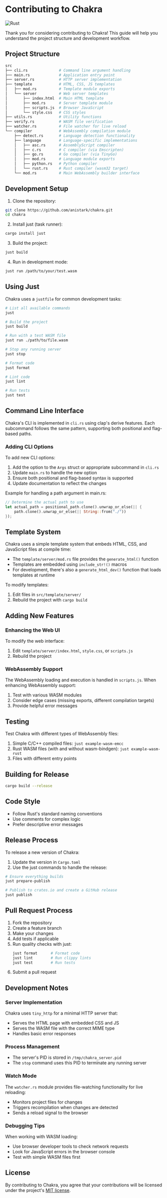 # Contributing to Chakra

![Rust](https://img.shields.io/badge/rust-%23000000.svg?style=for-the-badge&logo=rust&logoColor=white) 

Thank you for considering contributing to Chakra! This guide will help you understand the project structure and development workflow.

## Project Structure

```sh
src
├── cli.rs              # Command line argument handling
├── main.rs             # Application entry point
├── server.rs           # HTTP server implementation
├── template            # HTML, CSS, JS templates
│   ├── mod.rs          # Template module exports
│   └── server          # Web server templates
│       ├── index.html  # Main HTML template
│       ├── mod.rs      # Server template module
│       ├── scripts.js  # Browser JavaScript
│       └── style.css   # CSS styles
├── utils.rs            # Utility functions
├── verify.rs           # WASM file verification
├── watcher.rs          # File watcher for live reload
└── compiler            # WebAssembly compilation module
    ├── detect.rs       # Language detection functionality
    ├── language        # Language-specific implementations
    │   ├── asc.rs      # AssemblyScript compiler
    │   ├── c.rs        # C compiler (via Emscripten)
    │   ├── go.rs       # Go compiler (via TinyGo)
    │   ├── mod.rs      # Language module exports
    │   ├── python.rs   # Python compiler
    │   └── rust.rs     # Rust compiler (wasm32 target)
    └── mod.rs          # Main WebAssembly builder interface
```

## Development Setup

1. Clone the repository:

```sh
git clone https://github.com/anistark/chakra.git
cd chakra
```

2. Install just (task runner):

```sh
cargo install just
```

3. Build the project:

```sh
just build
```

4. Run in development mode:

```sh
just run /path/to/your/test.wasm
```

## Using Just

Chakra uses a `justfile` for common development tasks:

```sh
# List all available commands
just

# Build the project
just build

# Run with a test WASM file
just run ./path/to/file.wasm

# Stop any running server
just stop

# Format code
just format

# Lint code
just lint

# Run tests
just test
```

## Command Line Interface

Chakra's CLI is implemented in `cli.rs` using clap's derive features. Each subcommand follows the same pattern, supporting both positional and flag-based paths.

### Adding CLI Options

To add new CLI options:

1. Add the option to the `Args` struct or appropriate subcommand in `cli.rs`
2. Update `main.rs` to handle the new option
3. Ensure both positional and flag-based syntax is supported
4. Update documentation to reflect the changes

Example for handling a path argument in main.rs:

```rust
// Determine the actual path to use
let actual_path = positional_path.clone().unwrap_or_else(|| {
    path.clone().unwrap_or_else(|| String::from("./"))
});
```

## Template System

Chakra uses a simple template system that embeds HTML, CSS, and JavaScript files at compile time:

- The `template/server/mod.rs` file provides the `generate_html()` function
- Templates are embedded using `include_str!()` macros
- For development, there's also a `generate_html_dev()` function that loads templates at runtime

To modify templates:
1. Edit files in `src/template/server/`
2. Rebuild the project with `cargo build`

## Adding New Features

### Enhancing the Web UI

To modify the web interface:
1. Edit `template/server/index.html`, `style.css`, or `scripts.js`
2. Rebuild the project

### WebAssembly Support

The WebAssembly loading and execution is handled in `scripts.js`. When enhancing WebAssembly support:

1. Test with various WASM modules
2. Consider edge cases (missing exports, different compilation targets)
3. Provide helpful error messages

## Testing

Test Chakra with different types of WebAssembly files:

1. Simple C/C++ compiled files: `just example-wasm-emcc`
2. Rust WASM files (with and without wasm-bindgen): `just example-wasm-rust`
3. Files with different entry points

## Building for Release

```sh
cargo build --release
```

## Code Style

- Follow Rust's standard naming conventions
- Use comments for complex logic
- Prefer descriptive error messages

## Release Process

To release a new version of Chakra:

1. Update the version in `Cargo.toml`
2. Use the just commands to handle the release:

```sh
# Ensure everything builds
just prepare-publish

# Publish to crates.io and create a GitHub release
just publish
```

## Pull Request Process

1. Fork the repository
2. Create a feature branch
3. Make your changes
4. Add tests if applicable
5. Run quality checks with just:
   ```sh
   just format      # Format code
   just lint        # Run clippy lints
   just test        # Run tests
   ```
6. Submit a pull request

## Development Notes

### Server Implementation

Chakra uses `tiny_http` for a minimal HTTP server that:
- Serves the HTML page with embedded CSS and JS
- Serves the WASM file with the correct MIME type
- Handles basic error responses

### Process Management

- The server's PID is stored in `/tmp/chakra_server.pid`
- The `stop` command uses this PID to terminate any running server

### Watch Mode

The `watcher.rs` module provides file-watching functionality for live reloading:
- Monitors project files for changes
- Triggers recompilation when changes are detected
- Sends a reload signal to the browser

### Debugging Tips

When working with WASM loading:
- Use browser developer tools to check network requests
- Look for JavaScript errors in the browser console
- Test with simple WASM files first

## License

By contributing to Chakra, you agree that your contributions will be licensed under the project's [MIT license](./LICENSE).
